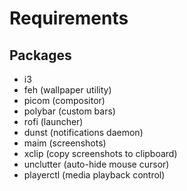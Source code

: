 # Requirements
## Packages
- i3
- feh (wallpaper utility)
- picom (compositor)
- polybar (custom bars)
- rofi (launcher)
- dunst (notifications daemon)
- maim (screenshots)
- xclip (copy screenshots to clipboard)
- unclutter (auto-hide mouse cursor)
- playerctl (media playback control)
